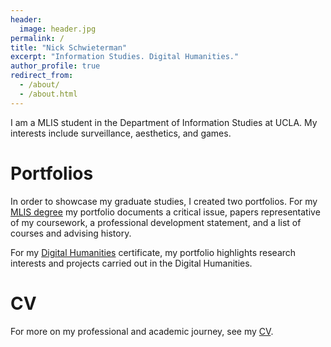 ```yaml
---
header:
  image: header.jpg
permalink: /
title: "Nick Schwieterman"
excerpt: "Information Studies. Digital Humanities."
author_profile: true
redirect_from: 
  - /about/
  - /about.html
---
```


I am a MLIS student in the Department of Information Studies at UCLA. My interests include surveillance, aesthetics, and games. 

Portfolios
======
In order to showcase my graduate studies, I created two portfolios. For my [MLIS degree](/mlis-portfolio) my portfolio documents a critical issue, papers representative of my coursework, a professional development statement, and a list of courses and advising history.

For my [Digital Humanities](/dh-portfolio) certificate, my portfolio highlights research interests and projects carried out in the Digital Humanities.

CV
======
For more on my professional and academic journey, see my [CV](/cv).
